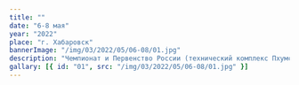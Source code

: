 ```yaml
---
title: ""
date: "6-8 мая"
year: "2022"
place: "г. Хабаровск"
bannerImage: "/img/03/2022/05/06-08/01.jpg"
description: "Чемпионат и Первенство России (технический комплекс Пхумсэ)"
gallary: [{ id: "01", src: "/img/03/2022/05/06-08/01.jpg" }]
---
```


